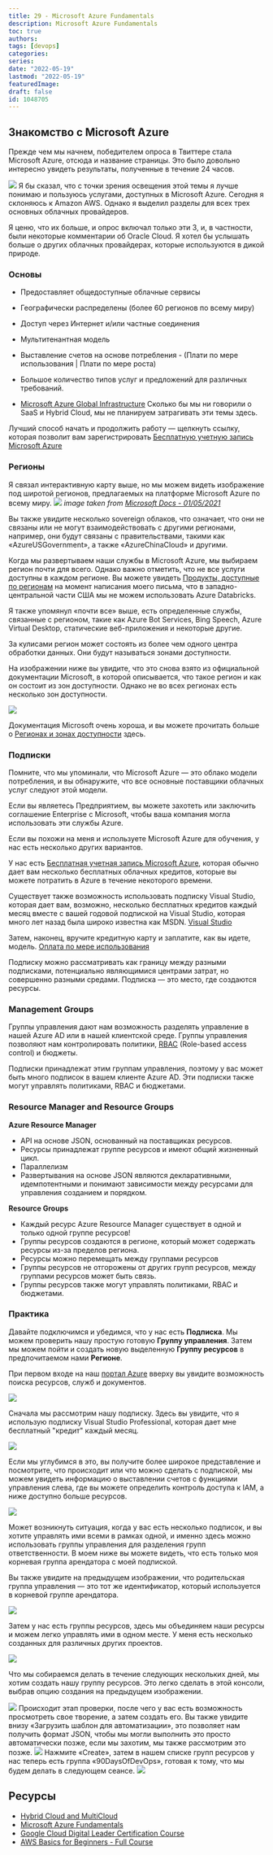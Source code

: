 ```yaml
---
title: 29 - Microsoft Azure Fundamentals
description: Microsoft Azure Fundamentals
toc: true
authors:
tags: [devops]
categories:
series:
date: "2022-05-19"
lastmod: "2022-05-19"
featuredImage:
draft: false
id: 1048705
---
```


## Знакомство с Microsoft Azure

Прежде чем мы начнем, победителем опроса в Твиттере стала Microsoft Azure, отсюда и название страницы. Это было довольно интересно увидеть результаты, полученные в течение 24 часов.

![](../images/Day29_Cloud1.png?v1)
Я бы сказал, что с точки зрения освещения этой темы я лучше понимаю и пользуюсь услугами, доступных в Microsoft Azure. Сегодня я склоняюсь к Amazon AWS. Однако я выделил разделы для всех трех основных облачных провайдеров.

Я ценю, что их больше, и опрос включал только эти 3, и, в частности, были некоторые комментарии об Oracle Cloud. Я хотел бы услышать больше о других облачных провайдерах, которые используются в дикой природе.

### Основы

- Предоставляет общедоступные облачные сервисы
- Географически распределены (более 60 регионов по всему миру)
- Доступ через Интернет и/или частные соединения
- Мультитенантная модель
- Выставление счетов на основе потребления - (Плати по мере использования | Плати по мере роста)
- Большое количество типов услуг и предложений для различных требований.

- [Microsoft Azure Global Infrastructure](https://infrastructuremap.microsoft.com/explore)
  Сколько бы мы ни говорили о SaaS и Hybrid Cloud, мы не планируем затрагивать эти темы здесь.

Лучший способ начать и продолжить работу — щелкнуть ссылку, которая позволит вам зарегистрировать [Бесплатную учетную запись Microsoft Azure](https://azure.microsoft.com/en-gb/free/)

### Регионы

Я связал интерактивную карту выше, но мы можем видеть изображение под широтой регионов, предлагаемых на платформе Microsoft Azure по всему миру.
![](../images/Day29_Cloud2.png?v1)
_image taken from [Microsoft Docs - 01/05/2021](https://docs.microsoft.com/en-us/azure/networking/microsoft-global-network)_

Вы также увидите несколько sovereign облаков, что означает, что они не связаны или не могут взаимодействовать с другими регионами, например, они будут связаны с правительствами, такими как «AzureUSGovernment», а также «AzureChinaCloud» и другими.

Когда мы развертываем наши службы в Microsoft Azure, мы выбираем регион почти для всего. Однако важно отметить, что не все услуги доступны в каждом регионе. Вы можете увидеть [Продукты, доступные по регионам](https://azure.microsoft.com/en-us/global-infrastructure/services/?products=all) на момент написания моего письма, что в западно-центральной части США мы не можем использовать Azure Databricks.

Я также упомянул «почти все» выше, есть определенные службы, связанные с регионом, такие как Azure Bot Services, Bing Speech, Azure Virtual Desktop, статические веб-приложения и некоторые другие.

За кулисами регион может состоять из более чем одного центра обработки данных. Они будут называться зонами доступности.

На изображении ниже вы увидите, что это снова взято из официальной документации Microsoft, в которой описывается, что такое регион и как он состоит из зон доступности. Однако не во всех регионах есть несколько зон доступности.

![](../images/Day29_Cloud3.png?v1)

Документация Microsoft очень хороша, и вы можете прочитать больше о [Регионах и зонах доступности](https://docs.microsoft.com/en-us/azure/availability-zones/az-overview) здесь.

### Подписки

Помните, что мы упоминали, что Microsoft Azure — это облако модели потребления, и вы обнаружите, что все основные поставщики облачных услуг следуют этой модели.

Если вы являетесь Предприятием, вы можете захотеть или заключить соглашение Enterprise с Microsoft, чтобы ваша компания могла использовать эти службы Azure.

Если вы похожи на меня и используете Microsoft Azure для обучения, у нас есть несколько других вариантов.

У нас есть [Бесплатная учетная запись Microsoft Azure](https://azure.microsoft.com/en-gb/free/), которая обычно дает вам несколько бесплатных облачных кредитов, которые вы можете потратить в Azure в течение некоторого времени.

Существует также возможность использовать подписку Visual Studio, которая дает вам, возможно, несколько бесплатных кредитов каждый месяц вместе с вашей годовой подпиской на Visual Studio, которая много лет назад была широко известна как MSDN. [Visual Studio](https://azure.microsoft.com/en-us/pricing/member-offers/credit-for-visual-studio-subscribers/)

Затем, наконец, вручите кредитную карту и заплатите, как вы идете, модель. [Оплата по мере использования](https://azure.microsoft.com/en-us/pricing/purchase-options/pay-as-you-go/)

Подписку можно рассматривать как границу между разными подписками, потенциально являющимися центрами затрат, но совершенно разными средами. Подписка — это место, где создаются ресурсы.

### Management Groups

Группы управления дают нам возможность разделять управление в нашей Azure AD или в нашей клиентской среде. Группы управления позволяют нам контролировать политики, [RBAC](https://habr.com/ru/company/custis/blog/248649/) (Role-based access control) и бюджеты.

Подписки принадлежат этим группам управления, поэтому у вас может быть много подписок в вашем клиенте Azure AD. Эти подписки также могут управлять политиками, RBAC и бюджетами.

### Resource Manager and Resource Groups

**Azure Resource Manager**

- API на основе JSON, основанный на поставщиках ресурсов.
- Ресурсы принадлежат группе ресурсов и имеют общий жизненный цикл.
- Параллелизм
- Развертывания на основе JSON являются декларативными, идемпотентными и понимают зависимости между ресурсами для управления созданием и порядком.

**Resource Groups**

- Каждый ресурс Azure Resource Manager существует в одной и только одной группе ресурсов!
- Группы ресурсов создаются в регионе, который может содержать ресурсы из-за пределов региона.
- Ресурсы можно перемещать между группами ресурсов
- Группы ресурсов не отгорожены от других групп ресурсов, между группами ресурсов может быть связь.
- Группы ресурсов также могут управлять политиками, RBAC и бюджетами.

### Практика

Давайте подключимся и убедимся, что у нас есть **Подписка**. Мы можем проверить нашу простую готовую **Группу управления**. Затем мы можем пойти и создать новую выделенную **Группу ресурсов** в предпочитаемом нами **Регионе**.

При первом входе на наш [портал Azure](https://portal.azure.com/#home) вверху вы увидите возможность поиска ресурсов, служб и документов.

![](../images/Day29_Cloud4.png?v1)

Сначала мы рассмотрим нашу подписку. Здесь вы увидите, что я использую подписку Visual Studio Professional, которая дает мне бесплатный "кредит" каждый месяц.

![](../images/Day29_Cloud5.png?v1)

Если мы углубимся в это, вы получите более широкое представление и посмотрите, что происходит или что можно сделать с подпиской, мы можем увидеть информацию о выставлении счетов с функциями управления слева, где вы можете определить контроль доступа к IAM, а ниже доступно больше ресурсов.

![](../images/Day29_Cloud6.png?v1)

Может возникнуть ситуация, когда у вас есть несколько подписок, и вы хотите управлять ими всеми в рамках одной, и именно здесь можно использовать группы управления для разделения групп ответственности. В моем ниже вы можете видеть, что есть только моя корневая группа арендатора с моей подпиской.

Вы также увидите на предыдущем изображении, что родительская группа управления — это тот же идентификатор, который используется в корневой группе арендатора.

![](../images/Day29_Cloud7.png?v1)

Затем у нас есть группы ресурсов, здесь мы объединяем наши ресурсы и можем легко управлять ими в одном месте. У меня есть несколько созданных для различных других проектов.

![](../images/Day29_Cloud8.png?v1)

Что мы собираемся делать в течение следующих нескольких дней, мы хотим создать нашу группу ресурсов. Это легко сделать в этой консоли, выбрав опцию создания на предыдущем изображении.

![](../images/Day29_Cloud9.png?v1)
Происходит этап проверки, после чего у вас есть возможность просмотреть свое творение, а затем создать его. Вы также увидите внизу «Загрузить шаблон для автоматизации», это позволяет нам получить формат JSON, чтобы мы могли выполнить это просто автоматически позже, если мы захотим, мы также рассмотрим это позже.
![](../images/Day29_Cloud10.png?v1)
Нажмите «Create», затем в нашем списке групп ресурсов у нас теперь есть группа «90DaysOfDevOps», готовая к тому, что мы будем делать в следующем сеансе.
![](../images/Day29_Cloud11.png?v1)

## Ресурсы

- [Hybrid Cloud and MultiCloud](https://www.youtube.com/watch?v=qkj5W98Xdvw)
- [Microsoft Azure Fundamentals](https://www.youtube.com/watch?v=NKEFWyqJ5XA&list=WL&index=130&t=12s)
- [Google Cloud Digital Leader Certification Course](https://www.youtube.com/watch?v=UGRDM86MBIQ&list=WL&index=131&t=10s)
- [AWS Basics for Beginners - Full Course](https://www.youtube.com/watch?v=ulprqHHWlng&t=5352s)

